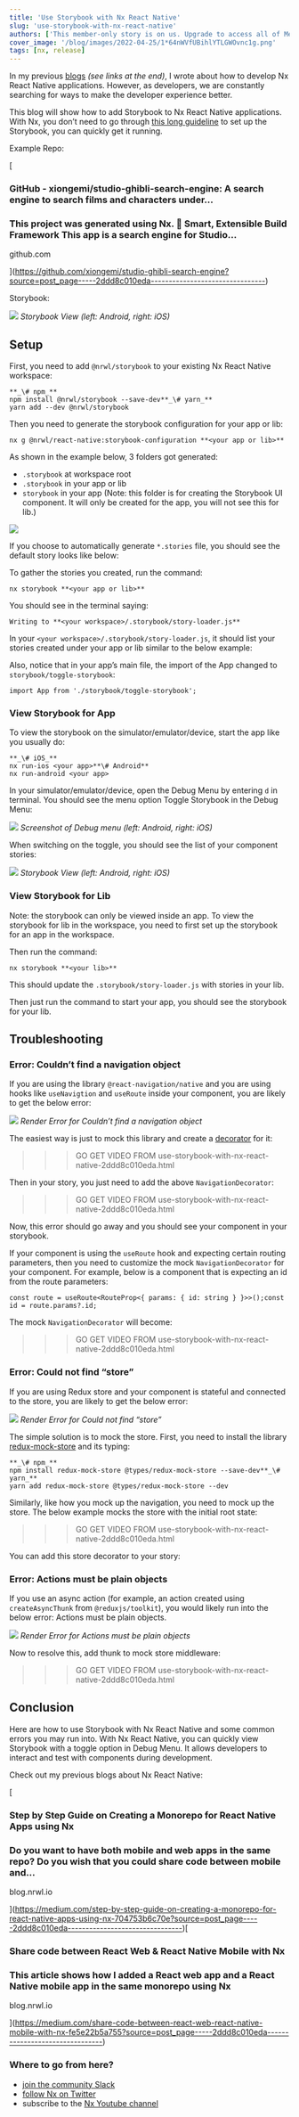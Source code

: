 ```yaml
---
title: 'Use Storybook with Nx React Native'
slug: 'use-storybook-with-nx-react-native'
authors: ['This member-only story is on us. Upgrade to access all of Medium.']
cover_image: '/blog/images/2022-04-25/1*64nWVfUBihlYTLGWOvnc1g.png'
tags: [nx, release]
---
```


In my previous [blogs](https://emilyxiong.medium.com/share-code-between-react-web-react-native-mobile-with-nx-fe5e22b5a755) _(see links at the end)_, I wrote about how to develop Nx React Native applications. However, as developers, we are constantly searching for ways to make the developer experience better.

This blog will show how to add Storybook to Nx React Native applications. With Nx, you don’t need to go through [this long guideline](https://storybook.js.org/tutorials/intro-to-storybook/react-native/en/get-started/) to set up the Storybook, you can quickly get it running.

Example Repo:

[

### GitHub - xiongemi/studio-ghibli-search-engine: A search engine to search films and characters under…

### This project was generated using Nx. 🔎 Smart, Extensible Build Framework This app is a search engine for Studio…

github.com

](https://github.com/xiongemi/studio-ghibli-search-engine?source=post_page-----2ddd8c010eda--------------------------------)

Storybook:

![](/blog/images/2022-04-25/1*bDKKjnrt2D6XIBDnWN1z2Q.avif)
_Storybook View (left: Android, right: iOS)_

## Setup

First, you need to add `@nrwl/storybook` to your existing Nx React Native workspace:

```shell
**_\# npm_**
npm install @nrwl/storybook --save-dev**_\# yarn_**
yarn add --dev @nrwl/storybook
```

Then you need to generate the storybook configuration for your app or lib:

```
nx g @nrwl/react-native:storybook-configuration **<your app or lib>**
```

As shown in the example below, 3 folders got generated:

- `.storybook` at workspace root
- `.storybook` in your app or lib
- `storybook` in your app (Note: this folder is for creating the Storybook UI component. It will only be created for the app, you will not see this for lib.)

![](/blog/images/2022-04-25/1*q1sX4VQKdRzQpye6Qcs2Ow.avif)

If you choose to automatically generate `*.stories` file, you should see the default story looks like below:

To gather the stories you created, run the command:

```
nx storybook **<your app or lib>**
```

You should see in the terminal saying:

```
Writing to **<your workspace>/.storybook/story-loader.js**
```

In your `<your workspace>/.storybook/story-loader.js`, it should list your stories created under your app or lib similar to the below example:

Also, notice that in your app’s main file, the import of the App changed to `storybook/toggle-storybook`:

```
import App from './storybook/toggle-storybook';
```

### View Storybook for App

To view the storybook on the simulator/emulator/device, start the app like you usually do:

```
**_\# iOS_**
nx run-ios <your app>**\# Android**
nx run-android <your app>
```

In your simulator/emulator/device, open the Debug Menu by entering `d` in terminal. You should see the menu option Toggle Storybook in the Debug Menu:

![](/blog/images/2022-04-25/1*aziO6KSwVhtXWwfyADGbAA.avif)
_Screenshot of Debug menu (left: Android, right: iOS)_

When switching on the toggle, you should see the list of your component stories:

![](/blog/images/2022-04-25/1*KYn3sPUpBU_ewRh2zJ7niQ.avif)
_Storybook View (left: Android, right: iOS)_

### View Storybook for Lib

Note: the storybook can only be viewed inside an app. To view the storybook for lib in the workspace, you need to first set up the storybook for an app in the workspace.

Then run the command:

```
nx storybook **<your lib>**
```

This should update the `.storybook/story-loader.js` with stories in your lib.

Then just run the command to start your app, you should see the storybook for your lib.

## Troubleshooting

### **Error: Couldn’t find a navigation object**

If you are using the library `@react-navigation/native` and you are using hooks like `useNavigtion` and `useRoute` inside your component, you are likely to get the below error:

![](/blog/images/2022-04-25/1*oKNqqay19gpvIRgW1QGbkA.avif)
_Render Error for Couldn’t find a navigation object_

The easiest way is just to mock this library and create a [decorator](https://storybook.js.org/docs/react/writing-stories/decorators) for it:

> > > GO GET VIDEO FROM use-storybook-with-nx-react-native-2ddd8c010eda.html

Then in your story, you just need to add the above `NavigationDecorator`:

> > > GO GET VIDEO FROM use-storybook-with-nx-react-native-2ddd8c010eda.html

Now, this error should go away and you should see your component in your storybook.

If your component is using the `useRoute` hook and expecting certain routing parameters, then you need to customize the mock `NavigationDecorator` for your component. For example, below is a component that is expecting an id from the route parameters:

```
const route = useRoute<RouteProp<{ params: { id: string } }>>();const id = route.params?.id;
```

The mock `NavigationDecorator` will become:

> > > GO GET VIDEO FROM use-storybook-with-nx-react-native-2ddd8c010eda.html

### **Error: Could not find “store”**

If you are using Redux store and your component is stateful and connected to the store, you are likely to get the below error:

![](/blog/images/2022-04-25/1*T-Lj4PjuAlb_TbpSU5_1PQ.avif)
_Render Error for Could not find “store”_

The simple solution is to mock the store. First, you need to install the library [redux-mock-store](https://github.com/reduxjs/redux-mock-store) and its typing:

```shell
**_\# npm_**
npm install redux-mock-store @types/redux-mock-store --save-dev**_\# yarn_**
yarn add redux-mock-store @types/redux-mock-store --dev
```

Similarly, like how you mock up the navigation, you need to mock up the store. The below example mocks the store with the initial root state:

> > > GO GET VIDEO FROM use-storybook-with-nx-react-native-2ddd8c010eda.html

You can add this store decorator to your story:

### **Error: Actions must be plain objects**

If you use an async action (for example, an action created using `createAsyncThunk` from `@reduxjs/toolkit`), you would likely run into the below error: Actions must be plain objects.

![](/blog/images/2022-04-25/1*sJXG_eFpItyPt7ilyF19fw.avif)
_Render Error for Actions must be plain objects_

Now to resolve this, add thunk to mock store middleware:

> > > GO GET VIDEO FROM use-storybook-with-nx-react-native-2ddd8c010eda.html

## Conclusion

Here are how to use Storybook with Nx React Native and some common errors you may run into. With Nx React Native, you can quickly view Storybook with a toggle option in Debug Menu. It allows developers to interact and test with components during development.

Check out my previous blogs about Nx React Native:

[

### Step by Step Guide on Creating a Monorepo for React Native Apps using Nx

### Do you want to have both mobile and web apps in the same repo? Do you wish that you could share code between mobile and…

blog.nrwl.io

](https://medium.com/step-by-step-guide-on-creating-a-monorepo-for-react-native-apps-using-nx-704753b6c70e?source=post_page-----2ddd8c010eda--------------------------------)[

### Share code between React Web & React Native Mobile with Nx

### This article shows how I added a React web app and a React Native mobile app in the same monorepo using Nx

blog.nrwl.io

](https://medium.com/share-code-between-react-web-react-native-mobile-with-nx-fe5e22b5a755?source=post_page-----2ddd8c010eda--------------------------------)

### Where to go from here?

- [join the community Slack](https://go.nrwl.io/join-slack)
- [follow Nx on Twitter](https://twitter.com/nxdevtools)
- subscribe to the [Nx Youtube channel](https://youtube.com/c/Nrwl_io)
